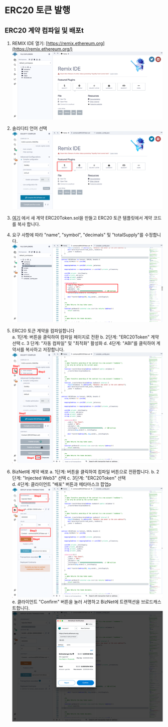 # ERC20 토큰 발행

## **ERC20 계약 컴파일 및 배포t**

1. REMIX IDE 열기: [https://remix.ethereum.org](https://remix.ethereum.org/)
   ![img](issue_erc20_1.png)

2. 솔리디티 언어 선택
   ![img](issue_erc20_2.png)

3. [여기](../ERC20Token.template) 에서 새 계약 ERC20Token.sol을 만들고 ERC20 토큰 템플릿에서 계약 코드를 복사 합니다.

4. 요구 사항에 따라 "name", "symbol", "decimals" 및 "totalSupply"를 수정합니다.
   ![img](issue_erc20_3.png)

5. ERC20 토큰 계약을 컴파일합니다  
   a. 1단계: 버튼을 클릭하여 컴파일 페이지로 전환
   b. 2단계: "ERC20Token" 계약 선택
   c. 3 단계: "자동 컴파일" 및 "최적화" 활성화
   d. 4단계: "ABI"를 클릭하여 계약서를 복사하고 저장합니다.
   ![img](issue_erc20_4.png)

6. BizNet에 계약 배포
   a. 1단계: 버튼을 클릭하여 컴파일 버튼으로 전환합니다. 
   b. 2단계: "Injected Web3" 선택
   c. 3단계: "ERC20Token" 선택  
   d. 4단계: 클라이언트 "배포" 버튼과 메타마스크 팝업p  
   ![img](issue_erc20_5.png)
   e. 클라이언트 "Confirm" 버튼을 눌러 서명하고 BizNet에 트랜잭션을 브로드캐스트합니다.
   ![img](issue_erc20_6.png)
